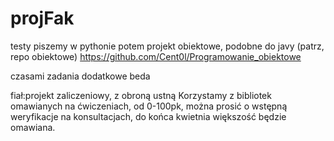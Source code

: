 # projFak

testy
piszemy w pythonie
potem projekt
obiektowe, podobne do javy (patrz, repo obiektowe)
https://github.com/Cent0l/Programowanie_obiektowe

czasami zadania dodatkowe beda

fiał:projekt zaliczeniowy, z obroną ustną
Korzystamy z bibliotek omawianych na ćwiczeniach, od 0-100pk, można prosić o wstępną weryfikacje na konsultacjach, do końca kwietnia większość będzie omawiana. 
